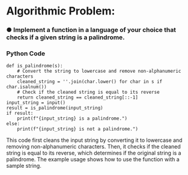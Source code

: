 # Algorithmic Problem:

### ● Implement a function in a language of your choice that checks if a given string is a palindrome.

### Python Code

```
def is_palindrome(s):
    # Convert the string to lowercase and remove non-alphanumeric characters
    cleaned_string = ''.join(char.lower() for char in s if char.isalnum())
    # Check if the cleaned string is equal to its reverse
    return cleaned_string == cleaned_string[::-1]
input_string = input()
result = is_palindrome(input_string)
if result:
    print(f"{input_string} is a palindrome.")
else:
    print(f"{input_string} is not a palindrome.")
```

This code first cleans the input string by converting it to lowercase and removing non-alphanumeric characters. Then, it checks if the cleaned string is equal to its reverse, which determines if the original string is a palindrome. The example usage shows how to use the function with a sample string.
